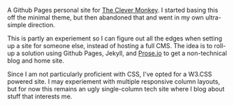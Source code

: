 A Github Pages personal site for [The Clever Monkey](http://www.clevermonkey.org). I started basing this off the minimal
theme, but then abandoned that and went in my own ultra-simple direction.

This is partly an experiement so I can figure out all the edges when setting up a site for someone else, instead of hosting a full CMS. The idea is to roll-up a solution using Github Pages, Jekyll, and [Prose.io](http://prose.io) to get a non-technical blog and home site.

Since I am not particularly proficient with CSS, I've opted for a W3.CSS powered site. I may experiement with multiple responsive column layouts, but for now this remains an ugly single-column tech site where I blog about stuff that interests me.
